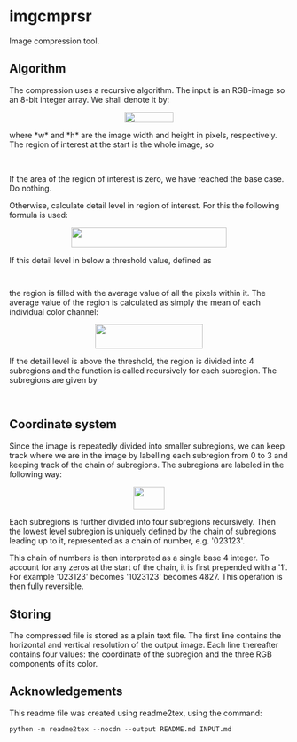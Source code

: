 # imgcmprsr

Image compression tool.

## Algorithm

The compression uses a recursive algorithm. The input is an RGB-image so an 8-bit integer array. We shall denote it by:
<p align="center"><img src="svgs/2bac01daa5a1bdafb65698c8333b642e.svg?invert_in_darkmode" align=middle width=87.99479204999999pt height=19.406267099999997pt/></p>
where *w* and *h* are the image width and height in pixels, respectively.
The region of interest at the start is the whole image, so
<p align="center"><img src="svgs/37954f9daf267417ba7b05e026e07668.svg?invert_in_darkmode" align=middle width=193.85085389999998pt height=16.438356pt/></p>

If the area of the region of interest is zero, we have reached the base case. Do nothing.

Otherwise, calculate detail level in region of interest. For this the following formula is used:
<p align="center"><img src="svgs/73c1ba804c4f1224efc3738a7d7c2dbd.svg?invert_in_darkmode" align=middle width=279.69593684999995pt height=37.03214955pt/></p>

If this detail level in below a threshold value, defined as
<p align="center"><img src="svgs/9f0b9efc2356568b147eccfb22202676.svg?invert_in_darkmode" align=middle width=260.63959845pt height=14.611878599999999pt/></p>
the region is filled with the average value of all the pixels within it. 
The average value of the region is calculated as simply the mean of each individual color channel:
<p align="center"><img src="svgs/18f8fc3106ac74e5876a08ae376d25df.svg?invert_in_darkmode" align=middle width=193.7912031pt height=43.346758949999995pt/></p>

If the detail level is above the threshold, the region is divided into 4 subregions and the function is called recursively for each subregion.
The subregions are given by
<p align="center"><img src="svgs/d145f448dee6f6911b65ac32de336368.svg?invert_in_darkmode" align=middle width=361.72011315pt height=16.438356pt/></p>

## Coordinate system

Since the image is repeatedly divided into smaller subregions, we can keep track where we are in the image by labelling
each subregion from 0 to 3 and keeping track of the chain of subregions. The subregions are labeled in the following way:

<p align="center"><img src="svgs/bcd599ca6d65aa6893090369693b210f.svg?invert_in_darkmode" align=middle width=56.548041pt height=41.42462775pt/></p>

Each subregions is further divided into four subregions recursively. Then the lowest level subregion is uniquely defined
by the chain of subregions leading up to it, represented as a chain of number, e.g. '023123'.

This chain of numbers is then interpreted as a single base 4 integer. To account for any zeros at the start of the chain,
it is first prepended with a '1'. For example '023123' becomes '1023123' becomes 4827. This operation is then fully
reversible.

## Storing

The compressed file is stored as a plain text file. The first line contains the horizontal and vertical resolution of
the output image. Each line thereafter contains four values: the coordinate of the subregion and the three RGB 
components of its color.

## Acknowledgements

This readme file was created using readme2tex, using the command:
```
python -m readme2tex --nocdn --output README.md INPUT.md
```
